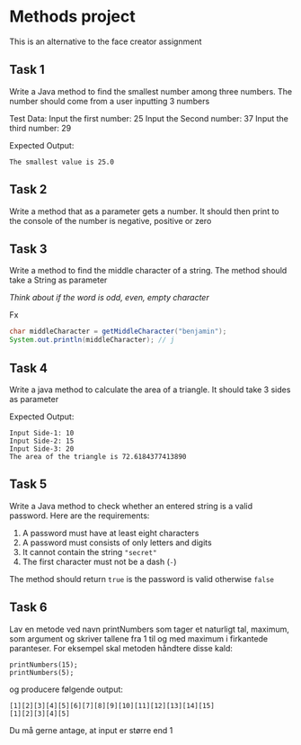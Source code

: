 # Methods project

This is an alternative to the face creator assignment



## Task 1

Write a Java method to find the smallest number among three numbers. The number should come from a user inputting 3 numbers

Test Data:
 Input the first number: 25
 Input the Second number: 37
 Input the third number: 29 

 Expected Output:

```
The smallest value is 25.0
```



## Task 2

Write a method that as a parameter gets a number. It should then print to the console of the number is negative, positive or zero



## Task 3

Write a method to find the middle character of a string. The method should take a String as parameter

*Think about if the word is odd, even, empty character*

Fx

```java
char middleCharacter = getMiddleCharacter("benjamin"); 
System.out.println(middleCharacter); // j
```



## Task 4

Write a java method to calculate the area of a triangle. It should take 3 sides as parameter

Expected Output:

```
Input Side-1: 10                                                                               
Input Side-2: 15                                                                               
Input Side-3: 20                                                                              
The area of the triangle is 72.6184377413890
```



## Task 5

Write a Java method to check whether an entered string is a valid password. Here are the requirements:

1. A password must have at least eight characters
2. A password must consists of only letters and digits
3. It cannot contain the string `"secret"`
4. The first character must not be a dash (`-`)

The method should return `true` is the password is valid otherwise `false`



## Task 6

Lav en metode ved navn printNumbers som tager et naturligt tal, maximum, som argument og skriver tallene fra 1 til og med maximum i firkantede paranteser.
For eksempel skal metoden håndtere disse kald:

```
printNumbers(15);
printNumbers(5);
```

og producere følgende output:

```
[1][2][3][4][5][6][7][8][9][10][11][12][13][14][15]
[1][2][3][4][5]
```

Du må gerne antage, at input er større end 1